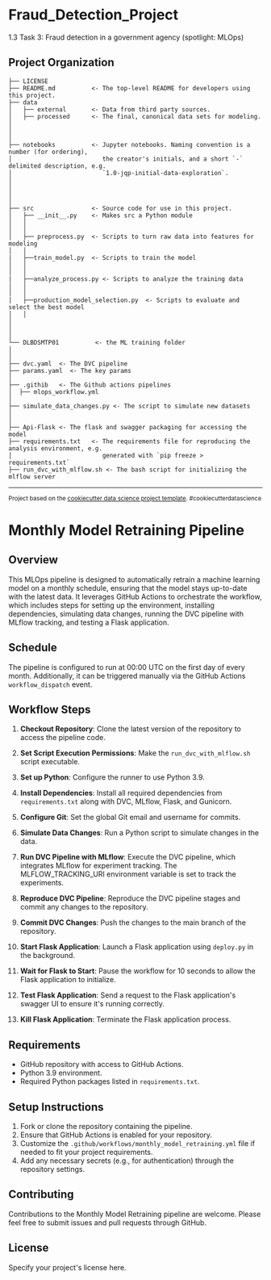 Fraud_Detection_Project
==============================

1.3 Task 3: Fraud detection in a government agency (spotlight: MLOps)

Project Organization
------------

    ├── LICENSE
    ├── README.md          <- The top-level README for developers using this project.
    ├── data
    │   ├── external       <- Data from third party sources.
    │   ├── processed      <- The final, canonical data sets for modeling.
    │
    │
    │
    ├── notebooks          <- Jupyter notebooks. Naming convention is a number (for ordering),
    │                         the creator's initials, and a short `-` delimited description, e.g.
    │                         `1.0-jqp-initial-data-exploration`.
    │
    │
    │
    │
    ├── src                <- Source code for use in this project.
    │   ├── __init__.py    <- Makes src a Python module
    │   │
    │   │
    │   ├── preprocess.py  <- Scripts to turn raw data into features for modeling
    │   │
    |   ├──train_model.py  <- Scripts to train the model
    │   │
    │   │
    |   ├──analyze_process.py <- Scripts to analyze the training data
    │   │
    │   │
    |   ├──production_model_selection.py  <- Scripts to evaluate and select the best model
    │   │
    │  
    │   
    │
    └── DLBDSMTP01          <- the ML training folder
    │   
    │   
    ├── dvc.yaml  <- The DVC pipeline
    ├── params.yaml  <- The key params
    │   
    ├── .githib   <- The Github actions pipelines
    │  ├── mlops_workflow.yml
    │   
    ├── simulate_data_changes.py <- The script to simulate new datasets
    │   
    │   
    ├── Api-Flask <- The flask and swagger packaging for accessing the model
    ├── requirements.txt   <- The requirements file for reproducing the analysis environment, e.g.
    │                         generated with `pip freeze > requirements.txt`
    ├── run_dvc_with_mlflow.sh <- The bash script for initializing the mlflow server

--------

<p><small>Project based on the <a target="_blank" href="https://drivendata.github.io/cookiecutter-data-science/">cookiecutter data science project template</a>. #cookiecutterdatascience</small></p>

# Monthly Model Retraining Pipeline

## Overview

This MLOps pipeline is designed to automatically retrain a machine learning model on a monthly schedule, ensuring that the model stays up-to-date with the latest data. It leverages GitHub Actions to orchestrate the workflow, which includes steps for setting up the environment, installing dependencies, simulating data changes, running the DVC pipeline with MLflow tracking, and testing a Flask application.

## Schedule

The pipeline is configured to run at 00:00 UTC on the first day of every month. Additionally, it can be triggered manually via the GitHub Actions `workflow_dispatch` event.

## Workflow Steps

1. **Checkout Repository**: Clone the latest version of the repository to access the pipeline code.

2. **Set Script Execution Permissions**: Make the `run_dvc_with_mlflow.sh` script executable.

3. **Set up Python**: Configure the runner to use Python 3.9.

4. **Install Dependencies**: Install all required dependencies from `requirements.txt` along with DVC, MLflow, Flask, and Gunicorn.

5. **Configure Git**: Set the global Git email and username for commits.

6. **Simulate Data Changes**: Run a Python script to simulate changes in the data.

7. **Run DVC Pipeline with MLflow**: Execute the DVC pipeline, which integrates MLflow for experiment tracking. The MLFLOW_TRACKING_URI environment variable is set to track the experiments.

8. **Reproduce DVC Pipeline**: Reproduce the DVC pipeline stages and commit any changes to the repository.

9. **Commit DVC Changes**: Push the changes to the main branch of the repository.

10. **Start Flask Application**: Launch a Flask application using `deploy.py` in the background.

11. **Wait for Flask to Start**: Pause the workflow for 10 seconds to allow the Flask application to initialize.

12. **Test Flask Application**: Send a request to the Flask application's swagger UI to ensure it's running correctly.

13. **Kill Flask Application**: Terminate the Flask application process.

## Requirements

- GitHub repository with access to GitHub Actions.
- Python 3.9 environment.
- Required Python packages listed in `requirements.txt`.

## Setup Instructions

1. Fork or clone the repository containing the pipeline.
2. Ensure that GitHub Actions is enabled for your repository.
3. Customize the `.github/workflows/monthly_model_retraining.yml` file if needed to fit your project requirements.
4. Add any necessary secrets (e.g., for authentication) through the repository settings.

## Contributing

Contributions to the Monthly Model Retraining pipeline are welcome. Please feel free to submit issues and pull requests through GitHub.

## License

Specify your project's license here.

